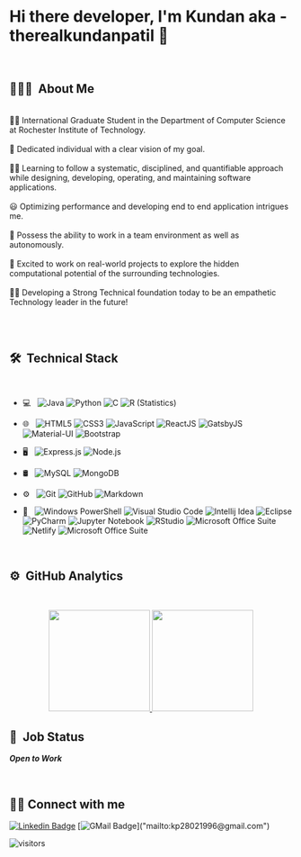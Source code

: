 # Hi there developer, I'm Kundan aka - therealkundanpatil 👋

<br />

## 🙋🏻‍♂️ &nbsp;About Me 

<p>
<br> ✍🏽 International Graduate Student in the Department of Computer Science at Rochester Institute of Technology.</br>
<br> 🎯 Dedicated individual with a clear vision of my goal.</br> 
<br> 👨‍💻 Learning to follow a systematic, disciplined, and quantifiable approach while designing, developing, operating, and maintaining software applications.<br />
<br> 😃 Optimizing performance and developing end to end application intrigues me.</br>
<br> 👯 Possess the ability to work in a team environment as well as autonomously.<br />
<br> 🤩 Excited to work on real-world projects to explore the hidden computational potential of the surrounding technologies.<br /> 
<br> 💪🏽 Developing a Strong Technical foundation today to be an empathetic Technology leader in the future!<br />
</p>

<br />
<br />

## 🛠 &nbsp;Technical Stack

<p>
<br />

- 💻 &nbsp;
  ![Java](https://img.shields.io/badge/-Java-333333?style=flat&logo=Java&logoColor=#007396)
  ![Python](https://img.shields.io/badge/-Python-333333?style=flat&logo=python)
  ![C](https://img.shields.io/badge/-C--Language-333333?style=flat&logo=c&logoColor=#A8B9CC)
  ![R (Statistics)](https://img.shields.io/badge/-R-333333?style=flat&logo=R&logoColor=#276DC3)

- 🌐 &nbsp;
  ![HTML5](https://img.shields.io/badge/-HTML5-333333?style=flat&logo=HTML5)
  ![CSS3](https://img.shields.io/badge/-CSS3-333333?style=flat&logo=CSS3&logoColor=#1572B6)
  ![JavaScript](https://img.shields.io/badge/-JavaScript-333333?style=flat&logo=Javascript)
  ![ReactJS](https://img.shields.io/badge/-ReactJS-333333?style=flat&logo=React)
  ![GatsbyJS](https://img.shields.io/badge/-GatsbyJS-333333?style=flat&logo=Gatsby)
  ![Material-UI](https://img.shields.io/badge/-Material--UI-333333?style=flat&logo=Material-UI)
  ![Bootstrap](https://img.shields.io/badge/-Bootstrap-333333?style=flat&logo=bootstrap&logoColor=563D7C)
  

- 🖥 &nbsp;
  ![Express.js](https://img.shields.io/badge/-Express.js-333333?style=flat&logo=Express.js)
  ![Node.js](https://img.shields.io/badge/-Node.js-333333?style=flat&logo=node.js)

- 🛢 &nbsp;
  ![MySQL](https://img.shields.io/badge/-MySQL-333333?style=flat&logo=mysql)
  ![MongoDB](https://img.shields.io/badge/-MongoDB-333333?style=flat&logo=mongodb)
- ⚙️ &nbsp;
  ![Git](https://img.shields.io/badge/-Git-333333?style=flat&logo=git)
  ![GitHub](https://img.shields.io/badge/-GitHub-333333?style=flat&logo=github)
  ![Markdown](https://img.shields.io/badge/-Markdown-333333?style=flat&logo=markdown)
- 🔧 &nbsp;
  ![Windows PowerShell](https://img.shields.io/badge/-Windows--PowerShell-333333?style=flat&logo=PowerShell&logoColor=#5391FE)
  ![Visual Studio Code](https://img.shields.io/badge/-Visual--Studio--Code-333333?style=flat&logo=Visual-Studio-Code&logoColor=#007ACC)
  ![Intellij Idea](https://img.shields.io/badge/-Intellij--IDEA-333333?style=flat&logo=Intellij-IDEA&logoColor=#000000)
  ![Eclipse](https://img.shields.io/badge/-Eclipse-333333?style=flat&logo=eclipse-ide&logoColor=#2C2255)
  ![PyCharm](https://img.shields.io/badge/-Pycharm-333333?style=flat&logo=PyCharm&logoColor=#000000)
  ![Jupyter Notebook](https://img.shields.io/badge/-Jupyter--Notebook-333333?style=flat&logo=Jupyter&logoColor=#F37626)
  ![RStudio](https://img.shields.io/badge/-RStudio-333333?style=flat&logo=rstudio)
  ![Microsoft Office Suite](https://img.shields.io/badge/-Microsoft--Office-333333?style=flat&logo=microsoft-office&logoColor=#D83B01)
  ![Netlify](https://img.shields.io/badge/-Netlify-333333?style=flat&logo=Netlify&logoColor=#00C7B7)
  ![Microsoft Office Suite](https://img.shields.io/badge/-Microsoft--Office-333333?style=flat&logo=microsoft-office&logoColor=#D83B01)

<br/> 
</p>  



## ⚙️ &nbsp;GitHub Analytics

</br>
<p align="center">
<a href="https://github.com/therealkundanpatil">
  <img height="180em" src="https://github-readme-stats-eight-theta.vercel.app/api?username=therealkundanpatil&show_icons=true&theme=algolia&include_all_commits=true&count_private=true"/>
  <img height="180em" src="https://github-readme-stats-eight-theta.vercel.app/api/top-langs/?username=therealkundanpatil&layout=compact&langs_count=8&theme=algolia"/>
</a>
</p>

## 📝 &nbsp;Job Status

***Open to Work***

</br>

## 🤝🏻 Connect with me 

[![Linkedin Badge](https://img.shields.io/badge/-Kundan%20Patil-blue?style=flat-circle&logo=Linkedin&logoColor=white&link=https://www.linkedin.com/in/kundan-patil-471843163/)](https://www.linkedin.com/in/kundan-patil-471843163/)
[![GMail Badge](https://img.shields.io/badge/-kp28021996@gmail.com-D14836?style=flat&logo=Gmail&logoColor=white")]("mailto:kp28021996@gmail.com")


![visitors](https://visitor-badge.glitch.me/badge?page_id=therealkundanpatil)


